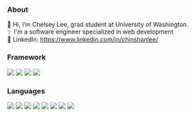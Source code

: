 ### About
👋 Hi, I’m Chelsey Lee, grad student at University of Washington. <br>
✨ I'm a software engineer specialized in web development <br>
💼 LinkedIn: https://www.linkedin.com/in/chinshanlee/ <br>

### Framework
<img src="https://img.shields.io/badge/-React-000000?style=flat&logo=react&logoColor=00c8ff"> <img src="http://img.shields.io/badge/-Node-430098?style=flat&logo=Node.js&logoColor=white"> <img src="https://img.shields.io/badge/-Express-787878?style=flat&logo=express&logoColor=ffffff"> <img src="https://img.shields.io/badge/-Prisma-3982CE?style=flat&logo=prisma&logoColor=white">
### Languages
<img src="https://img.shields.io/badge/-JavaScript-f7df1e?style=flat&logo=javascript&logoColor=black"> <img src="https://img.shields.io/badge/-TypeScript-007ACC?style=flat&logo=typescript&logoColor=white"> <img src="https://img.shields.io/badge/-Python-3776ab?style=flat&logo=python&logoColor=white"> <img src="https://img.shields.io/badge/-Java-f89820?style=flat&logo=java&logoColor=white"> <img src="https://img.shields.io/badge/-SQL-4DB33D?style=flat&logo=sql&logoColor=white"> <img src="https://img.shields.io/badge/-HTML-e34f26?style=flat&logo=html5&logoColor=white"> <img src="https://img.shields.io/badge/-CSS-9400D3?style=flat&logo=css3&logoColor=white"> <img src="http://img.shields.io/badge/-Linux-FCC624?style=flat&logo=linux&logoColor=black"> 
